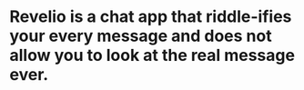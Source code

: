 # Revelio is a chat app that riddle-ifies your every message and does not allow you to look at the real message ever.

